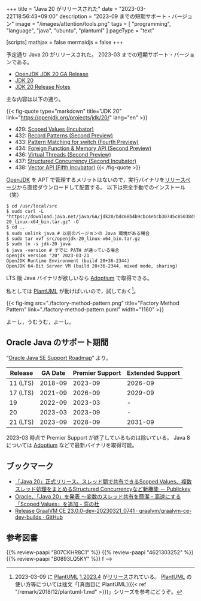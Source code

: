 +++
title = "Java 20 がリリースされた"
date =  "2023-03-22T18:56:43+09:00"
description = "2023-09 までの短期サポート・バージョン"
image = "/images/attention/tools.png"
tags  = [ "programming", "language", "java", "ubuntu", "plantuml" ]
pageType = "text"

[scripts]
  mathjax = false
  mermaidjs = false
+++

予定通り Java 20 がリリースされた。
2023-03 までの短期サポート・バージョンである。

- [OpenJDK JDK 20 GA Release](https://jdk.java.net/20/)
- [JDK 20](https://openjdk.org/projects/jdk/20/)
- [JDK 20 Release Notes](https://jdk.java.net/20/release-notes)

主な内容は以下の通り。

{{< fig-quote type="markdown" title="JDK 20" link="https://openjdk.org/projects/jdk/20/" lang="en" >}}
- 429: [Scoped Values (Incubator)](https://openjdk.org/jeps/429)
- 432: [Record Patterns (Second Preview)](https://openjdk.org/jeps/432)
- 433: [Pattern Matching for switch (Fourth Preview)](https://openjdk.org/jeps/433)
- 434: [Foreign Function & Memory API (Second Preview)](https://openjdk.org/jeps/434)
- 436: [Virtual Threads (Second Preview)](https://openjdk.org/jeps/436)
- 437: [Structured Concurrency (Second Incubator)](https://openjdk.org/jeps/437)
- 438: [Vector API (Fifth Incubator)](https://openjdk.org/jeps/438)
{{< /fig-quote >}}

[OpenJDK] を APT で管理するメリットはないので，実行バイナリを[リリースページ](https://jdk.java.net/20/)から直接ダウンロードして配置する。
以下は完全手動でのインストール（笑）

```text
$ cd /usr/local/src
$ sudo curl -L "https://download.java.net/java/GA/jdk20/bdc68b4b9cbc4ebcb30745c85038d91d/36/GPL/openjdk-20_linux-x64_bin.tar.gz" -O
$ cd ..
$ sudo unlink java # 以前のバージョンの Java 環境がある場合
$ sudo tar xvf src/openjdk-20_linux-x64_bin.tar.gz
$ sudo ln -s jdk-20 java
$ java -version # すでに PATH が通っている場合
openjdk version "20" 2023-03-21
OpenJDK Runtime Environment (build 20+36-2344)
OpenJDK 64-Bit Server VM (build 20+36-2344, mixed mode, sharing)
```

LTS 版 Java バイナリが欲しいなら [Adoptium](https://adoptium.net/) で取得できる。

私としては [PlantUML] が動けばいいので，試しておく[^puml1]。

[^puml1]: 2023-03-09 に [PlantUML] [1.2023.4](https://github.com/plantuml/plantuml/releases/tag/v1.2023.4) が[リリース](http://plantuml.com/changes)されている。 [PlantUML] の使い方等については拙文「[真面目に PlantUML]({{< ref "/remark/2018/12/plantuml-1.md" >}})」シリーズを参考にどうぞ。

{{< fig-img src="./factory-method-pattern.png" title="Factory Method Pattern" link="./factory-method-pattern.puml" width="1160" >}}

よーし，うむうむ，よーし。

## Oracle Java のサポート期間

“[Oracle Java SE Support Roadmap](https://www.oracle.com/java/technologies/java-se-support-roadmap.html)” より。

| Release  | GA Date | Premier Support | Extended Support |
| -------- | ------- | --------------- | ---------------- |
| 11 (LTS) | 2018-09 | 2023-09         | 2026-09          |
| 17 (LTS) | 2021-09 | 2026-09         | 2029-09          |
| 19       | 2022-09 | 2023-03         | -                |
| 20       | 2023-03 | 2023-09         | -                |
| 21 (LTS) | 2023-09 | 2028-09         | 2031-09          |

2023-03 時点で Premier Support が終了しているものは除いている。
Java 8 については [Adoptium](https://adoptium.net/) などで最新バイナリを取得可能。

## ブックマーク

- [「Java 20」正式リリース。スレッド間で共有できるScoped Values、複数スレッド処理をまとめるStructured Concurrencyなど新機能 － Publickey](https://www.publickey1.jp/blog/23/java_20scoped_valuesstructured_concurrency.html)
- [Oracle、「Java 20」を発表 ～変数のスレッド共有を簡潔・高速にする「Scoped Values」を追加 - 窓の杜](https://forest.watch.impress.co.jp/docs/news/1487461.html)
- [Release GraalVM CE 23.0.0-dev-20230321_0741 · graalvm/graalvm-ce-dev-builds · GitHub](https://github.com/graalvm/graalvm-ce-dev-builds/releases/tag/23.0.0-dev-20230321_0741)

[OpenJDK]: http://openjdk.java.net/
[AdoptOpenJDK]: https://adoptopenjdk.net/ "AdoptOpenJDK - Open source, prebuilt OpenJDK binaries"
[Ubuntu]: https://www.ubuntu.com/ "The leading operating system for PCs, IoT devices, servers and the cloud | Ubuntu"
[PlantUML]: http://plantuml.com/ "Open-source tool that uses simple textual descriptions to draw UML diagrams."

## 参考図書

{{% review-paapi "B07CKHR8C1" %}} <!-- Spring Data JPAプログラミング入門 -->
{{% review-paapi "4621303252" %}} <!-- Effective Java 第3版 -->
{{% review-paapi "B0893LQ5KY" %}} <!-- Spring Boot 2 入門 -->
f -->
